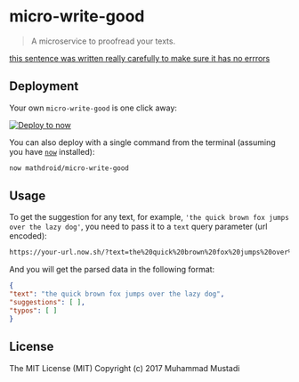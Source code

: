 # micro-write-good

> A microservice to proofread your texts.

[this sentence was written really carefully to make sure it has no errrors](https://micro-write-good-qssvkqadji.now.sh/?text=this%20sentence%20was%20written%20really%20carefully%20to%20make%20sure%20it%20has%20no%20errrors)

## Deployment

Your own `micro-write-good` is one click away:

[![Deploy to now](https://deploy.now.sh/static/button.svg)](https://deploy.now.sh/?repo=https://github.com/mathdroid/micro-write-good)

You can also deploy with a single command from the terminal (assuming you have [`now`](https://now.sh) installed):

```sh
now mathdroid/micro-write-good
```

## Usage

To get the suggestion for any text, for example, `'the quick brown fox jumps over the lazy dog'`, you need to pass it to a `text` query parameter (url encoded):

```sh
https://your-url.now.sh/?text=the%20quick%20brown%20fox%20jumps%20over%20the%20lazy%20dog
```

And you will get the parsed data in the following format:

```JSON
{
"text": "the quick brown fox jumps over the lazy dog",
"suggestions": [ ],
"typos": [ ]
}
```

## License

The MIT License (MIT)
Copyright (c) 2017 Muhammad Mustadi
